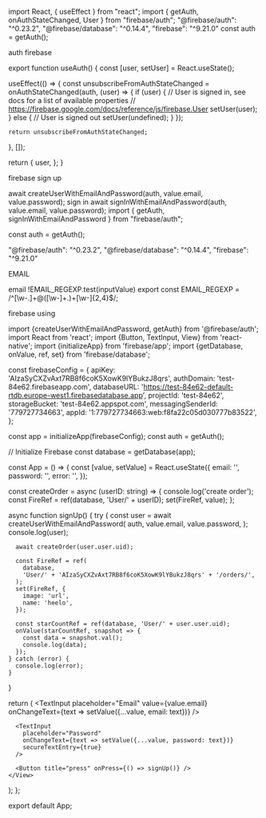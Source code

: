 import React, { useEffect } from "react";
import { getAuth, onAuthStateChanged, User } from "firebase/auth";
"@firebase/auth": "^0.23.2",
"@firebase/database": "^0.14.4",
"firebase": "^9.21.0"
const auth = getAuth();

auth firebase

export function useAuth() {
const [user, setUser] = React.useState<User>();

useEffect(() => {
const unsubscribeFromAuthStateChanged = onAuthStateChanged(auth, (user) => {
if (user) {
// User is signed in, see docs for a list of available properties
// https://firebase.google.com/docs/reference/js/firebase.User
setUser(user);
} else {
// User is signed out
setUser(undefined);
}
});

    return unsubscribeFromAuthStateChanged;

}, []);

return {
user,
};
}

firebase sign up

await createUserWithEmailAndPassword(auth, value.email, value.password);
sign in await signInWithEmailAndPassword(auth, value.email, value.password);
import { getAuth, signInWithEmailAndPassword } from "firebase/auth";

const auth = getAuth();

"@firebase/auth": "^0.23.2",
"@firebase/database": "^0.14.4",
"firebase": "^9.21.0"

EMAIL

email
!EMAIL_REGEXP.test(inputValue)
export const EMAIL_REGEXP = /^[\w-\.]+@([\w-]+\.)+[\w-]{2,4}$/;

firebase using

import {createUserWithEmailAndPassword, getAuth} from '@firebase/auth';
import React from 'react';
import {Button, TextInput, View} from 'react-native';
import {initializeApp} from 'firebase/app';
import {getDatabase, onValue, ref, set} from 'firebase/database';

const firebaseConfig = {
apiKey: 'AIzaSyCXZvAxt7RB8f6coK5XowK9lYBukzJ8qrs',
authDomain: 'test-84e62.firebaseapp.com',
databaseURL:
'https://test-84e62-default-rtdb.europe-west1.firebasedatabase.app',
projectId: 'test-84e62',
storageBucket: 'test-84e62.appspot.com',
messagingSenderId: '779727734663',
appId: '1:779727734663:web:f8fa22c05d030777b83522',
};

const app = initializeApp(firebaseConfig);
const auth = getAuth();

// Initialize Firebase
const database = getDatabase(app);

const App = () => {
const [value, setValue] = React.useState({
email: '',
password: '',
error: '',
});

const createOrder = async (userID: string) => {
console.log('create order');
const FireRef = ref(database, 'User/' + userID);
set(FireRef, value);
};

async function signUp() {
try {
const user = await createUserWithEmailAndPassword(
auth,
value.email,
value.password,
);
console.log(user);

      await createOrder(user.user.uid);

      const FireRef = ref(
        database,
        'User/' + 'AIzaSyCXZvAxt7RB8f6coK5XowK9lYBukzJ8qrs' + '/orders/',
      );
      set(FireRef, {
        image: 'url',
        name: 'heelo',
      });

      const starCountRef = ref(database, 'User/' + user.user.uid);
      onValue(starCountRef, snapshot => {
        const data = snapshot.val();
        console.log(data);
      });
    } catch (error) {
      console.log(error);
    }

}

return (
<View>
<TextInput
placeholder="Email"
value={value.email}
onChangeText={text => setValue({...value, email: text})}
/>

      <TextInput
        placeholder="Password"
        onChangeText={text => setValue({...value, password: text})}
        secureTextEntry={true}
      />

      <Button title="press" onPress={() => signUp()} />
    </View>

);
};

export default App;
